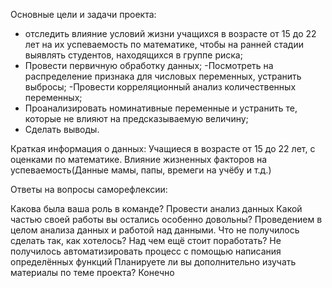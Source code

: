 Основные цели и задачи проекта:
- отследить влияние условий жизни учащихся в возрасте от 15 до 22 лет на их успеваемость по математике, чтобы на ранней стадии выявлять студентов, находящихся в группе риска;
- Провести первичную обработку данных;
-Посмотреть на распределение признака для числовых переменных, устранить выбросы;
-Провести корреляционный анализ количественных переменных;
- Проанализировать номинативные переменные и устранить те, которые не влияют на предсказываемую величину;
- Сделать выводы.

Краткая информация о данных:
Учащиеся в возрасте от 15 до 22 лет, с оценками по математике. Влияние жизненных факторов на успеваемость(Данные мамы, папы, времеги на учёбу и т.д.)

Ответы на вопросы саморефлексии:

Какова была ваша роль в команде?
Провести анализ данных
Какой частью своей работы вы остались особенно довольны?
Проведением в целом анализа данных и работой над данными.
Что не получилось сделать так, как хотелось? Над чем ещё стоит поработать?
Не получилось автоматизировать процесс с помощью написания определённых функций
Планируете ли вы дополнительно изучать материалы по теме проекта?
Конечно
